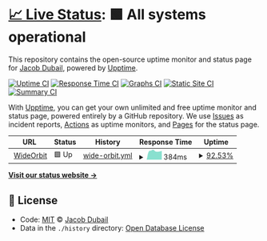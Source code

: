 # [📈 Live Status](https://jacobdubail.github.io/wo-monitor): <!--live status--> **🟩 All systems operational**

This repository contains the open-source uptime monitor and status page for [Jacob Dubail](https://jacobdubail.com), powered by [Upptime](https://github.com/upptime/upptime).

[![Uptime CI](https://github.com/koj-co/upptime/workflows/Uptime%20CI/badge.svg)](https://github.com/koj-co/upptime/actions?query=workflow%3A%22Uptime+CI%22)
[![Response Time CI](https://github.com/koj-co/upptime/workflows/Response%20Time%20CI/badge.svg)](https://github.com/koj-co/upptime/actions?query=workflow%3A%22Response+Time+CI%22)
[![Graphs CI](https://github.com/koj-co/upptime/workflows/Graphs%20CI/badge.svg)](https://github.com/koj-co/upptime/actions?query=workflow%3A%22Graphs+CI%22)
[![Static Site CI](https://github.com/koj-co/upptime/workflows/Static%20Site%20CI/badge.svg)](https://github.com/koj-co/upptime/actions?query=workflow%3A%22Static+Site+CI%22)
[![Summary CI](https://github.com/koj-co/upptime/workflows/Summary%20CI/badge.svg)](https://github.com/koj-co/upptime/actions?query=workflow%3A%22Summary+CI%22)

With [Upptime](https://upptime.js.org), you can get your own unlimited and free uptime monitor and status page, powered entirely by a GitHub repository. We use [Issues](https://github.com/jacobdubail/wo-monitor/issues) as incident reports, [Actions](https://github.com/jacobdubail/wo-monitor/actions) as uptime monitors, and [Pages](https://jacobdubail.github.io/wo-monitor) for the status page.

<!--start: status pages-->
<!-- This summary is generated by Upptime (https://github.com/upptime/upptime) -->
<!-- Do not edit this manually, your changes will be overwritten -->
<!-- prettier-ignore -->
| URL | Status | History | Response Time | Uptime |
| --- | ------ | ------- | ------------- | ------ |
| <img alt="" src="https://favicons.githubusercontent.com/www.wideorbit.com" height="13"> [WideOrbit](https://www.wideorbit.com) | 🟩 Up | [wide-orbit.yml](https://github.com/jacobdubail/wo-monitor/commits/master/history/wide-orbit.yml) | <details><summary><img alt="Response time graph" src="./graphs/wide-orbit/response-time-week.png" height="20"> 384ms</summary><br><a href="https://wo-monitor.jacobdubail.com/history/wide-orbit"><img alt="Response time 408" src="https://img.shields.io/endpoint?url=https%3A%2F%2Fraw.githubusercontent.com%2Fjacobdubail%2Fwo-monitor%2Fmaster%2Fapi%2Fwide-orbit%2Fresponse-time.json"></a><br><a href="https://wo-monitor.jacobdubail.com/history/wide-orbit"><img alt="24-hour response time 515" src="https://img.shields.io/endpoint?url=https%3A%2F%2Fraw.githubusercontent.com%2Fjacobdubail%2Fwo-monitor%2Fmaster%2Fapi%2Fwide-orbit%2Fresponse-time-day.json"></a><br><a href="https://wo-monitor.jacobdubail.com/history/wide-orbit"><img alt="7-day response time 384" src="https://img.shields.io/endpoint?url=https%3A%2F%2Fraw.githubusercontent.com%2Fjacobdubail%2Fwo-monitor%2Fmaster%2Fapi%2Fwide-orbit%2Fresponse-time-week.json"></a><br><a href="https://wo-monitor.jacobdubail.com/history/wide-orbit"><img alt="30-day response time 373" src="https://img.shields.io/endpoint?url=https%3A%2F%2Fraw.githubusercontent.com%2Fjacobdubail%2Fwo-monitor%2Fmaster%2Fapi%2Fwide-orbit%2Fresponse-time-month.json"></a><br><a href="https://wo-monitor.jacobdubail.com/history/wide-orbit"><img alt="1-year response time 408" src="https://img.shields.io/endpoint?url=https%3A%2F%2Fraw.githubusercontent.com%2Fjacobdubail%2Fwo-monitor%2Fmaster%2Fapi%2Fwide-orbit%2Fresponse-time-year.json"></a></details> | <details><summary><a href="https://wo-monitor.jacobdubail.com/history/wide-orbit">92.53%</a></summary><a href="https://wo-monitor.jacobdubail.com/history/wide-orbit"><img alt="All-time uptime 97.39%" src="https://img.shields.io/endpoint?url=https%3A%2F%2Fraw.githubusercontent.com%2Fjacobdubail%2Fwo-monitor%2Fmaster%2Fapi%2Fwide-orbit%2Fuptime.json"></a><br><a href="https://wo-monitor.jacobdubail.com/history/wide-orbit"><img alt="24-hour uptime 47.73%" src="https://img.shields.io/endpoint?url=https%3A%2F%2Fraw.githubusercontent.com%2Fjacobdubail%2Fwo-monitor%2Fmaster%2Fapi%2Fwide-orbit%2Fuptime-day.json"></a><br><a href="https://wo-monitor.jacobdubail.com/history/wide-orbit"><img alt="7-day uptime 92.53%" src="https://img.shields.io/endpoint?url=https%3A%2F%2Fraw.githubusercontent.com%2Fjacobdubail%2Fwo-monitor%2Fmaster%2Fapi%2Fwide-orbit%2Fuptime-week.json"></a><br><a href="https://wo-monitor.jacobdubail.com/history/wide-orbit"><img alt="30-day uptime 98.01%" src="https://img.shields.io/endpoint?url=https%3A%2F%2Fraw.githubusercontent.com%2Fjacobdubail%2Fwo-monitor%2Fmaster%2Fapi%2Fwide-orbit%2Fuptime-month.json"></a><br><a href="https://wo-monitor.jacobdubail.com/history/wide-orbit"><img alt="1-year uptime 97.39%" src="https://img.shields.io/endpoint?url=https%3A%2F%2Fraw.githubusercontent.com%2Fjacobdubail%2Fwo-monitor%2Fmaster%2Fapi%2Fwide-orbit%2Fuptime-year.json"></a></details>

<!--end: status pages-->

[**Visit our status website →**](https://jacobdubail.github.io/wo-monitor)

## 📄 License

- Code: [MIT](./LICENSE) © [Jacob Dubail](https://jacobdubail.com)
- Data in the `./history` directory: [Open Database License](https://opendatacommons.org/licenses/odbl/1-0/)
